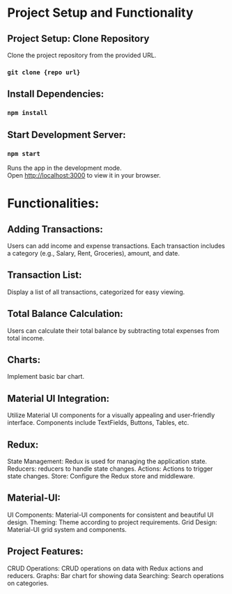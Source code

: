 # Project Setup and Functionality

## Project Setup: Clone Repository

Clone the project repository from the provided URL.

### `git clone {repo url}`

## Install Dependencies:

### `npm install`

## Start Development Server:

### `npm start`
Runs the app in the development mode.\
Open [http://localhost:3000](http://localhost:3000) to view it in your browser.

# Functionalities:

## Adding Transactions:

Users can add income and expense transactions.
Each transaction includes a category (e.g., Salary, Rent, Groceries), amount, and date.

## Transaction List:

Display a list of all transactions, categorized for easy viewing.

## Total Balance Calculation:

Users can calculate their total balance by subtracting total expenses from total income.

## Charts:

Implement basic bar chart.

## Material UI Integration:

Utilize Material UI components for a visually appealing and user-friendly interface.
Components include TextFields, Buttons, Tables, etc.

## Redux:

State Management: Redux is used for managing the application state.
Reducers: reducers to handle state changes.
Actions: Actions to trigger state changes.
Store: Configure the Redux store and middleware.

## Material-UI:

UI Components: Material-UI components for consistent and beautiful UI design.
Theming: Theme according to project requirements.
Grid Design: Material-UI grid system and components.

## Project Features:

CRUD Operations: CRUD operations on data with Redux actions and reducers.
Graphs: Bar chart for showing data
Searching: Search operations on categories.
